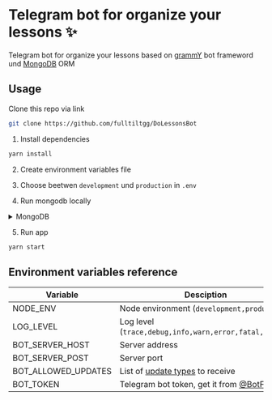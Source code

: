 # Telegram bot for organize your lessons ✨
Telegram bot for organize your lessons based on [grammY](https://grammy.dev) bot frameword und [MongoDB](https://mongodb.com) ORM

## Usage
Clone this repo via link
```bash
git clone https://github.com/fulltiltgg/DoLessonsBot
```
1. Install dependencies
```bash
yarn install
```
2. Create environment variables file

3. Choose beetwen `development` und `production` in `.env`

4. Run mongodb locally
<details>
	<summary>MongoDB</summary>
	1. Start MongoDB
	```bash
	sudo systemctl start mongod
	```
	2. Verify that service is running
	```bash
	sudo systemctl status mongod
	```
</details>

5. Run app
```bash
yarn start
```

## Environment variables reference
| Variable | Desciption |
| --- | --- |
| NODE_ENV | Node environment (`development,production`) |
| LOG_LEVEL | Log level (`trace,debug,info,warn,error,fatal,silent`) |
| BOT_SERVER_HOST | Server address |
| BOT_SERVER_POST | Server port |
| BOT_ALLOWED_UPDATES | List of [update types](https://core.telegram.org/bots/api#update) to receive |
| BOT_TOKEN | Telegram bot token, get it from [@BotFather](https://t.me/BotFather) |